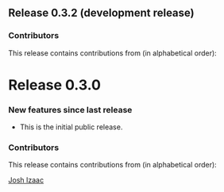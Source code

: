 ## Release 0.3.2 (development release)

### Contributors

This release contains contributions from (in alphabetical order):

# Release 0.3.0

### New features since last release

* This is the initial public release.

### Contributors

This release contains contributions from (in alphabetical order):

[Josh Izaac](https://github.com/josh146)
